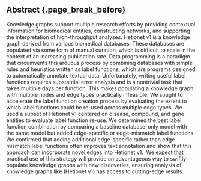 ## Abstract {.page_break_before}

Knowledge graphs support multiple research efforts by providing contextual information for biomedical entities, constructing networks, and supporting the interpretation of high-throughput analyses. 
Hetionet v1 is a knowledge graph derived from various biomedical databases. 
These databases are populated via some form of manual curation, which is difficult to scale in the context of an increasing publication rate. 
Data programming is a paradigm that circumvents this arduous process by combining databases with simple rules and heuristics written as label functions, which are programs designed to automatically annotate textual data. 
Unfortunately, writing useful label functions requires substantial error analysis and is a nontrivial task that takes multiple days per function.
This makes populating a knowledge graph with multiple nodes and edge types practically infeasible. 
We sought to accelerate the label function creation process by evaluating the extent to which label functions could be re-used across multiple edge types.
We used a subset of Hetionet v1 centered on disease, compound, and gene entities to evaluate label function re-use. 
We determined the best label function combination by comparing a baseline database-only model with the same model but added edge-specific or edge-mismatch label functions.
We confirmed that adding additional edge-specific rather than edge-mismatch label functions often improves text annotation and show that this approach can incorporate novel edges into Hetionet v1. 
We expect that practical use of this strategy will provide an advantageous way to swiftly populate knowledge graphs with new discoveries, ensuring analysis of knowledge graphs like (Hetionet v1) has access to cutting-edge results.
